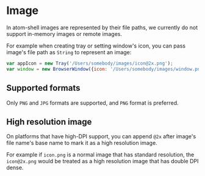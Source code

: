 # Image

In atom-shell images are represented by their file paths, we currently do not
support in-memory images or remote images.

For example when creating tray or setting window's icon, you can pass image's
file path as `String` to represent an image:

```javascript
var appIcon = new Tray('/Users/somebody/images/icon@2x.png');
var window = new BrowserWindow({icon: '/Users/somebody/images/window.png'});
```

## Supported formats

Only `PNG` and `JPG` formats are supported, and `PNG` format is preferred.

## High resolution image

On platforms that have high-DPI support, you can append `@2x` after image's
file name's base name to mark it as a high resolution image.

For example if `icon.png` is a normal image that has standard resolution, the
`icon@2x.png` would be treated as a high resolution image that has double DPI
dense.
